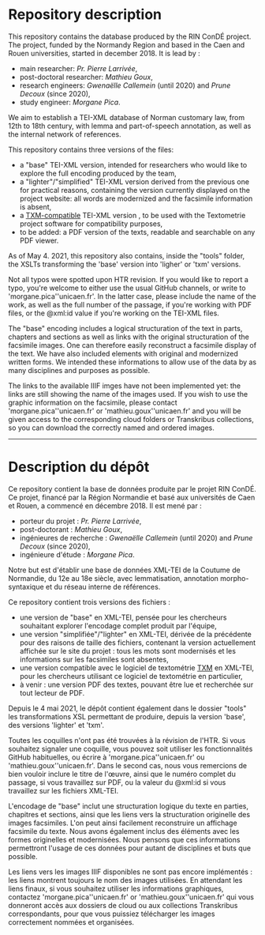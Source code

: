 # Repository description

This repository contains the database produced by the RIN ConDÉ project. The project, funded by the Normandy Region and based in the Caen and Rouen universities, started in december 2018. It is lead by :
* main researcher: _Pr. Pierre Larrivée_,
* post-doctoral researcher: _Mathieu Goux_,
* research engineers: _Gwenaëlle Callemein_ (until 2020) and _Prune Decoux_ (since 2020),
* study engineer: _Morgane Pica_.

We aim to establish a TEI-XML database of Norman customary law, from 12th to 18th century, with lemma and part-of-speech annotation, as well as the internal network of references.

This repository contains three versions of the files:
* a "base" TEI-XML version, intended for researchers who would like to explore the full encoding produced by the team,
* a "lighter"/"simplified" TEI-XML version derived from the previous one for practical reasons, containing the version currently displayed on the project website: all words are modernized and the facsimile information is absent,
* a [TXM-compatible](<http://textometrie.ens-lyon.fr/?lang=en>) TEI-XML version , to be used with the Textometrie project software for compatibility purposes,
* to be added: a PDF version of the texts, readable and searchable on any PDF viewer.
  
As of May 4. 2021, this repository also contains, inside the "tools" folder, the XSLTs transforming the 'base' version into 'ligher' or 'txm' versions.

Not all typos were spotted upon HTR revision. If you would like to report a typo, you're welcome to either use the usual GitHub channels, or write to 'morgane.pica'<at>'unicaen.fr'. In the latter case, please include the name of the work, as well as the full number of the passage, if you're working with PDF files, or the @xml:id value if you're working on the TEI-XML files.

The "base" encoding includes a logical structuration of the text in parts, chapters and sections as well as links with the original structuration of the facsimile images. One can therefore easily reconstruct a facsimile display of the text. We have also included <choice> elements with original and modernized written forms. We intended these informations to allow use of the data by as many disciplines and purposes as possible.

The links to the available IIIF imges have not been implemented yet: the links are still showing the name of the images used. If you wish to use the graphic information on the facsimile, please contact 'morgane.pica'<at>'unicaen.fr' or  'mathieu.goux'<at>'unicaen.fr' and you will be given access to the corresponding cloud folders or Transkribus collections, so you can download the correctly named and ordered images.

--------------------------------------------------------

# Description du dépôt

Ce repository contient la base de données produite par le projet RIN ConDÉ. Ce projet, financé par la Région Normandie et basé aux universités de Caen et Rouen, a commencé en décembre 2018. Il est mené par :
* porteur du projet : _Pr. Pierre Larrivée_,
* post-doctorant : _Mathieu Goux_,
* ingénieures de recherche : _Gwenaëlle Callemein_ (until 2020) and _Prune Decoux_ (since 2020),
* ingénieure d'étude : _Morgane Pica_.

Notre but est d'établir une base de données XML-TEI de la Coutume de Normandie, du 12e au 18e siècle, avec lemmatisation, annotation morpho-syntaxique et du réseau interne de références.

Ce repository contient trois versions des fichiers :
* une version de "base" en XML-TEI, pensée pour les chercheurs souhaitant explorer l'encodage complet produit par l'équipe,
* une version "simplifiée"/"lighter" en XML-TEI, dérivée de la précédente pour des raisons de taille des fichiers, contenant la version actuellement affichée sur le site du projet : tous les mots sont modernisés et les informations sur les facsimiles sont absentes,
* une version compatible avec le logiciel de textométrie [TXM](http://textometrie.ens-lyon.fr/) en XML-TEI, pour les chercheurs utilisant ce logiciel de textométrie en particulier,
* à venir : une version PDF des textes, pouvant être lue et recherchée sur tout lecteur de PDF.
  
Depuis le 4 mai 2021, le dépôt contient également dans le dossier "tools" les transformations XSL permettant de produire, depuis la version 'base', des versions 'lighter' et 'txm'.

Toutes les coquilles n'ont pas été trouvées à la révision de l'HTR. Si vous souhaitez signaler une coquille, vous pouvez soit utiliser les fonctionnalités GitHub habituelles, ou écrire à 'morgane.pica'<at>'unicaen.fr' ou  'mathieu.goux'<at>'unicaen.fr'. Dans le second cas, nous vous remercions de bien vouloir inclure le titre de l'œuvre, ainsi que le numéro complet du passage, si vous travaillez sur PDF, ou la valeur du @xml:id si vous travaillez sur les fichiers XML-TEI.

L'encodage de "base" inclut une structuration logique du texte en parties, chapitres et sections, ainsi que les liens vers la structuration originelle des images facsimiles. L'on peut ainsi facilement reconstruire un affichage facsimile du texte. Nous avons également inclus des éléments <choice> avec les formes originelles et modernisées. Nous pensons que ces informations permettront l'usage de ces données pour autant de disciplines et buts que possible.

Les liens vers les images IIIF disponibles ne sont pas encore implémentés : les liens montrent toujours le nom des images utilisées. En attendant les liens finaux, si vous souhaitez utiliser les informations graphiques, contactez 'morgane.pica'<at>'unicaen.fr' or  'mathieu.goux'<at>'unicaen.fr' qui vous donneront accès aux dossiers de cloud ou aux collections Transkribus correspondants, pour que vous puissiez télécharger les images correctement nommées et organisées.
